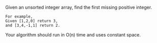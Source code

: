 Given an unsorted integer array, find the first missing positive integer.

```
For example,
Given [1,2,0] return 3,
and [3,4,-1,1] return 2.
```
Your algorithm should run in O(n) time and uses constant space.